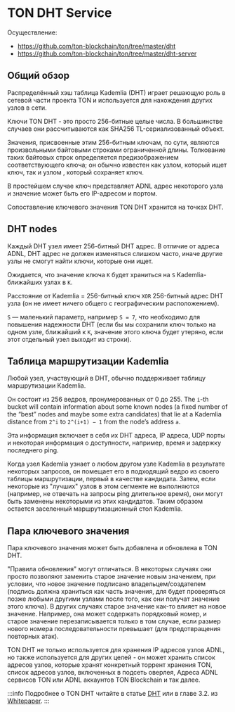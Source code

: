 # TON DHT Service

Осуществление:

- https://github.com/ton-blockchain/ton/tree/master/dht
- https://github.com/ton-blockchain/ton/tree/master/dht-server

## Общий обзор

Распределённый хэш таблица Kademlia (DHT) играет решающую роль в сетевой части проекта TON и используется для нахождения других узлов в сети.

Ключи TON DHT - это просто 256-битные целые числа. В большинстве случаев они рассчитываются как SHA256 TL-сериализованный объект.

Значения, присвоенные этим 256-битным ключам, по сути, являются произвольными байтовыми строками ограниченной длины. Толкование
таких байтовых строк определяется предизображением соответствующего ключа; он
обычно известен как узлом, который ищет ключ, так и узлом
, который сохраняет ключ.

В простейшем случае ключ представляет ADNL адрес некоторого узла и значение может быть его IP-адресом и портом.

Сопоставление ключевого значения TON DHT хранится на точках DHT.

## DHT nodes

Каждый DHT узел имеет 256-битный DHT адрес. В отличие от адреса ADNL, DHT адрес не должен изменяться слишком часто, иначе другие узлы не смогут найти ключи, которые они ищет.

Ожидается, что значение ключа `K` будет храниться на `S` Kademlia-ближайших узлах в `K`.

Расстояние от Kademlia = 256-битный ключ `XOR` 256-битный адрес DHT узла (он не имеет ничего общего с географическим расположением).

`S` — маленький параметр, например `S = 7`, что необходимо для повышения надежности
DHT (если бы мы сохранили ключ только на одном узле, ближайший к `K`,
значение этого ключа будет утеряно, если этот отдельный узел выходит из строки).

## Таблица маршрутизации Kademlia

Любой узел, участвующий в DHT, обычно поддерживает таблицу маршрутизации Kademlia.

Он состоит из 256 ведров, пронумерованных от 0 до 255. The `i`-th
bucket will contain information about some known nodes (a fixed number
of the “best” nodes and maybe some extra candidates) that lie at a Kademlia
distance from `2^i` to `2^(i+1) − 1` from the node’s address `a`.

Эта информация включает в себя их DHT адреса, IP адреса, UDP порты и
некоторая информация о доступности, например, время и задержку последнего ping.

Когда узел Kademlia узнает о любом другом узле Kademlia в результате
некоторых запросов, он помещает его в подходящий ведро из своего таблицы маршрутизации, первый
в качестве кандидата. Затем, если некоторые из "лучших" узлов в этом сегменте не выполняются (например,
не отвечать на запросы ping длительное время), они могут быть заменены некоторыми
из этих кандидатов. Таким образом остается заселенный маршрутизационный стол Kademlia.

## Пара ключевого значения

Пара ключевого значения может быть добавлена и обновлена в TON DHT.

"Правила обновления" могут отличаться. В некоторых случаях они просто
позволяют заменить старое значение новым значением, при условии, что новое значение
подписано владельцем/создателем (подпись должна храниться как часть значения, для
будет проверяться позже любыми другими узлами после того, как они получат значение этого ключа).
В других случаях старое значение как-то влияет на новое значение. Например, она
может содержать порядковый номер, и старое значение перезаписывается только в том случае, если размер нового номера последовательности
превышает (для предотвращения повторных атак).

TON DHT не только используется для хранения IP адресов узлов ADNL, но также используется для других целей - он может хранить список адресов узлов, которые хранят конкретный торрент хранения TON, список адресов узлов, включенных в подсеть оверлея, Адреса ADNL сервисов TON или ADNL аккаунтов TON Blockchain и так далее.

:::info
Подробнее о TON DHT читайте в статье [DHT](/v3/documentation/network/protocols/dht/dht-deep-dive) или в главе 3.2. из [Whitepaper](https://docs.ton.org/ton.pdf).
:::

